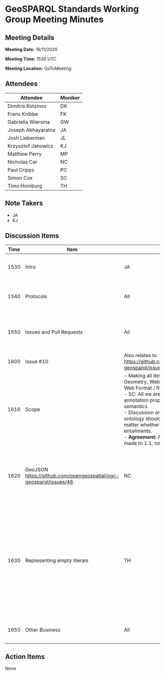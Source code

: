 # GeoSPARQL Standards Working Group Meeting Minutes
## Meeting Details
**Meeting Date:** 18/11/2020

**Meeting Time:** 1530 UTC

**Meeting Location:** GoToMeeting  

## Attendees
Attendee | Moniker |
---- | ---- |
Dimitris Kotzinos | DK |
Frans Knibbe | FK |
Gabriella Wiersma | GW |
Joseph Abhayaratna | JA |
Josh Lieberman | JL |
Krzysztof Janowicz | KJ |
Matthew Perry | MP |
Nicholas Car | NC |
Paul Cripps | PC |
Simon Cox | SC |
Timo Homburg | TH |

## Note Takers
- JA
- KJ

## Discussion Items
Time | Item | Who | Notes |
---- | ---- | ---- | ---- |
1530 | Intro | JA | Call for Patents <BR/> - None known <BR/> Roll Call <BR/> - Attendees recorded in minutes |
1540 | Protocols | All | - Minutes will be taken in Google Doc, and translated to Github meetings log <BR/> - Setup: pull requests will be checked by two other members of the group <BR/> Reviewing 1.1 pull requests. |
1550 | Issues and Pull Requests | All | Closing issue https://github.com/opengeospatial/ogc-geosparql/issues/50 <BR/> Merging pull request https://github.com/opengeospatial/ogc-geosparql/pull/53 |
1600 | Issue #10 | Also relates to https://github.com/opengeospatial/ogc-geosparql/issues/15 |
1610 | Scope | - Making all definitions e.g., for Geometry, Web-available in Semantic Web Format / RDF <BR/> - SC: All we are discussing for now are annotation properties that do not affect semantics <BR> - Discussion on whether the 1.0 ontology should be changed at all no matter whether it will chains any entailments. <BR> - **Agreement:** All the changes will be made to 1.1, not 1.0. |
1620 | GeoJSON https://github.com/opengeospatial/ogc-geosparql/issues/48 | NC | - Discussion on how to deal with geo:hasSerialization and more specific serializations such as GeoJSON. <BR/> - KJ/NC/SC on the need for URIs for Geometries etc <BR/> - MP: There are useful use cases for serialization specific relationships such as asWKT. <BR/> **Agreement:** #48 can be approved |
1630 | Representing empty literals | TH | - Are we restricting us to WGS84 → the format does this, not us. <BR/> - JL: This would have to be a flavor of JSON that does not conform to GeoJSON <BR/> - SC: GeoJSON is unlikely to change and one would need another serialization and there even may be naming issues <BR/> - JL: There are many reasons to have a GeoSPARQL-JSON <BR/> - TH: do we need something like ‘empty’ points? Instead of a NULL geometry <BR/> - NC → POINT() but (TH) how does this differ from the entirely empty literal? <BR/> - Two class hierarchies, why? <BR/> - SC: As far as OGC is concerned all roads lead to https://www.iso.org/standard/66175.html Does are not Web-ready so to speak |
1650 | Other Business | All | Do we want to allow for external artifacts? At last not those that would create logical inconsistencies depending on the formalism we use. |


## Action Items
None
